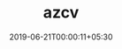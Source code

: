 ---
title: "azcv"
date: 2019-06-21T00:00:11+05:30
type: "organisations"
org_name: "Microsoft Azure"
repo_desc: "Command line tools utilising Azure Computer Vision Cognitive Services using the mlhub.ai framework"
repo_link: https://github.com/Azure/azcv
---